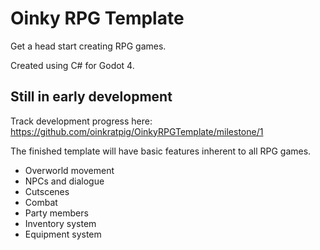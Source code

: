 # Oinky RPG Template
Get a head start creating RPG games.

Created using C# for Godot 4.

## Still in early development
Track development progress here:
https://github.com/oinkratpig/OinkyRPGTemplate/milestone/1

The finished template will have basic features inherent to all RPG games.
- Overworld movement
- NPCs and dialogue
- Cutscenes
- Combat
- Party members
- Inventory system
- Equipment system
